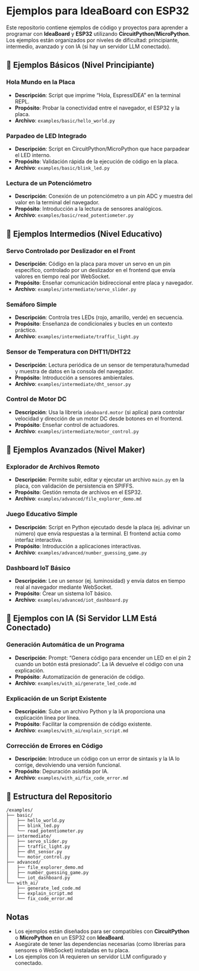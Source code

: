 # Ejemplos para IdeaBoard con ESP32

Este repositorio contiene ejemplos de código y proyectos para aprender a programar con **IdeaBoard** y **ESP32** utilizando **CircuitPython/MicroPython**. Los ejemplos están organizados por niveles de dificultad: principiante, intermedio, avanzado y con IA (si hay un servidor LLM conectado).

## 🔹 Ejemplos Básicos (Nivel Principiante)

### Hola Mundo en la Placa
- **Descripción**: Script que imprime “Hola, EspressIDEA” en la terminal REPL.
- **Propósito**: Probar la conectividad entre el navegador, el ESP32 y la placa.
- **Archivo**: `examples/basic/hello_world.py`

### Parpadeo de LED Integrado
- **Descripción**: Script en CircuitPython/MicroPython que hace parpadear el LED interno.
- **Propósito**: Validación rápida de la ejecución de código en la placa.
- **Archivo**: `examples/basic/blink_led.py`

### Lectura de un Potenciómetro
- **Descripción**: Conexión de un potenciómetro a un pin ADC y muestra del valor en la terminal del navegador.
- **Propósito**: Introducción a la lectura de sensores analógicos.
- **Archivo**: `examples/basic/read_potentiometer.py`

## 🔹 Ejemplos Intermedios (Nivel Educativo)

### Servo Controlado por Deslizador en el Front
- **Descripción**: Código en la placa para mover un servo en un pin específico, controlado por un deslizador en el frontend que envía valores en tiempo real por WebSocket.
- **Propósito**: Enseñar comunicación bidireccional entre placa y navegador.
- **Archivo**: `examples/intermediate/servo_slider.py`

### Semáforo Simple
- **Descripción**: Controla tres LEDs (rojo, amarillo, verde) en secuencia.
- **Propósito**: Enseñanza de condicionales y bucles en un contexto práctico.
- **Archivo**: `examples/intermediate/traffic_light.py`

### Sensor de Temperatura con DHT11/DHT22
- **Descripción**: Lectura periódica de un sensor de temperatura/humedad y muestra de datos en la consola del navegador.
- **Propósito**: Introducción a sensores ambientales.
- **Archivo**: `examples/intermediate/dht_sensor.py`

### Control de Motor DC
- **Descripción**: Usa la librería `ideaboard.motor` (si aplica) para controlar velocidad y dirección de un motor DC desde botones en el frontend.
- **Propósito**: Enseñar control de actuadores.
- **Archivo**: `examples/intermediate/motor_control.py`

## 🔹 Ejemplos Avanzados (Nivel Maker)

### Explorador de Archivos Remoto
- **Descripción**: Permite subir, editar y ejecutar un archivo `main.py` en la placa, con validación de persistencia en SPIFFS.
- **Propósito**: Gestión remota de archivos en el ESP32.
- **Archivo**: `examples/advanced/file_explorer_demo.md`

### Juego Educativo Simple
- **Descripción**: Script en Python ejecutado desde la placa (ej. adivinar un número) que envía respuestas a la terminal. El frontend actúa como interfaz interactiva.
- **Propósito**: Introducción a aplicaciones interactivas.
- **Archivo**: `examples/advanced/number_guessing_game.py`

### Dashboard IoT Básico
- **Descripción**: Lee un sensor (ej. luminosidad) y envía datos en tiempo real al navegador mediante WebSocket.
- **Propósito**: Crear un sistema IoT básico.
- **Archivo**: `examples/advanced/iot_dashboard.py`

## 🔹 Ejemplos con IA (Si Servidor LLM Está Conectado)

### Generación Automática de un Programa
- **Descripción**: Prompt: “Genera código para encender un LED en el pin 2 cuando un botón está presionado”. La IA devuelve el código con una explicación.
- **Propósito**: Automatización de generación de código.
- **Archivo**: `examples/with_ai/generate_led_code.md`

### Explicación de un Script Existente
- **Descripción**: Sube un archivo Python y la IA proporciona una explicación línea por línea.
- **Propósito**: Facilitar la comprensión de código existente.
- **Archivo**: `examples/with_ai/explain_script.md`

### Corrección de Errores en Código
- **Descripción**: Introduce un código con un error de sintaxis y la IA lo corrige, devolviendo una versión funcional.
- **Propósito**: Depuración asistida por IA.
- **Archivo**: `examples/with_ai/fix_code_error.md`

## 📂 Estructura del Repositorio

```plaintext
/examples/
├── basic/
│   ├── hello_world.py
│   ├── blink_led.py
│   └── read_potentiometer.py
├── intermediate/
│   ├── servo_slider.py
│   ├── traffic_light.py
│   ├── dht_sensor.py
│   └── motor_control.py
├── advanced/
│   ├── file_explorer_demo.md
│   ├── number_guessing_game.py
│   └── iot_dashboard.py
└── with_ai/
    ├── generate_led_code.md
    ├── explain_script.md
    └── fix_code_error.md
```

## Notas
- Los ejemplos están diseñados para ser compatibles con **CircuitPython** o **MicroPython** en un ESP32 con **IdeaBoard**.
- Asegúrate de tener las dependencias necesarias (como librerías para sensores o WebSocket) instaladas en tu placa.
- Los ejemplos con IA requieren un servidor LLM configurado y conectado.
